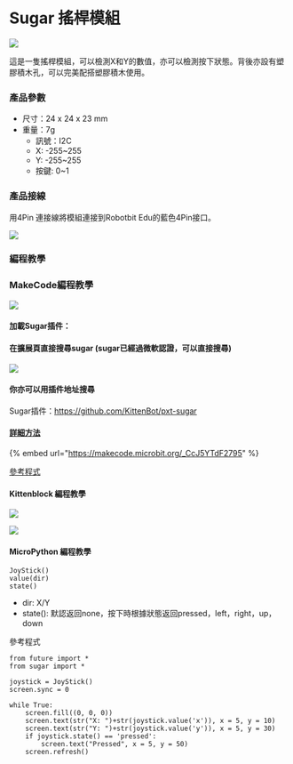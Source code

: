 # Sugar 搖桿模組

![](https://kittenbothk.readthedocs.io/en/latest/\_images/joy1.png)

這是一隻搖桿模組，可以檢測X和Y的數值，亦可以檢測按下狀態。背後亦設有塑膠積木孔，可以完美配搭塑膠積木使用。

### 產品參數

* 尺寸：24 x 24 x 23 mm
* 重量：7g
  * 訊號：I2C
  * X: -255\~255
  * Y: -255\~255
  * 按鍵: 0\~1

### 產品接線

用4Pin 連接線將模組連接到Robotbit Edu的藍色4Pin接口。

![](https://kittenbothk.readthedocs.io/en/latest/\_images/joy\_wire.png)

### 編程教學

### MakeCode編程教學

![](https://kittenbothk.readthedocs.io/en/latest/\_images/mcbanner15.png)

#### 加載Sugar插件：

#### 在擴展頁直接搜尋sugar (sugar已經過微軟認證，可以直接搜尋)

![](https://kittenbothk.readthedocs.io/en/latest/\_images/sugar\_search.gif)

#### 你亦可以用插件地址搜尋

Sugar插件：https://github.com/KittenBot/pxt-sugar

#### [詳細方法](../../programmingplatforms/makecode/kittenbotandmakecode.md)

{% embed url="https://makecode.microbit.org/_CcJ5YTdF2795" %}

[參考程式](https://makecode.microbit.org/\_CcJ5YTdF2795)

#### Kittenblock 編程教學

![](https://kittenbothk.readthedocs.io/en/latest/\_images/kbbanner9.png)

![](https://kittenbothk.readthedocs.io/en/latest/\_images/joy3.png)

#### MicroPython 編程教學

```
JoyStick()
value(dir)
state()
```

* dir: X/Y
* state(): 默認返回none，按下時根據狀態返回pressed，left，right，up，down

參考程式

```
from future import *
from sugar import *

joystick = JoyStick()
screen.sync = 0

while True:
    screen.fill((0, 0, 0))
    screen.text(str("X: ")+str(joystick.value('x')), x = 5, y = 10)
    screen.text(str("Y: ")+str(joystick.value('y')), x = 5, y = 30)
    if joystick.state() == 'pressed':
        screen.text("Pressed", x = 5, y = 50)
    screen.refresh()
```
